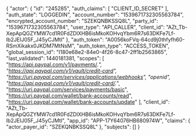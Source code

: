 {
  "actor": {
    "id": "245285",
    "auth_claims": [
      "CLIENT_ID_SECRET"
    ],
    "auth_state": "LOGGEDIN",
    "account_number": "1539671732305563784",
    "encrypted_account_number": "SZEKQNBKSSQ8L",
    "party_id": "1539671732305563784",
    "user_type": "API_CALLER",
    "client_id": "AZt_Tb-XepApQGZYMW7cd1R0FdZDlXHB6isMkoKOHvqYbm6R7s63DKFe7Lf-Ib2JEIJ05F_J45yCJMtl"
  },
  "auth_token": "A0056koFVq-64cd9j0thfyfh60-RSmXikakx0JKDM7MtNsM",
  "auth_token_type": "ACCESS_TOKEN",
  "global_session_id": "I180e68e2-84e0-4f26-8c47-2ff1b2563865",
  "last_validated": 1440181381,
  "scopes": [
    "https://api.paypal.com/v1/payments/.*",
    "https://api.paypal.com/v1/vault/credit-card",
    "https://uri.paypal.com/services/applications/webhooks",
    "openid",
    "https://api.paypal.com/v1/vault/credit-card/.*",
    "https://uri.paypal.com/services/payments/basic",
    "https://uri.paypal.com/wallet/bank-accounts/read",
    "https://uri.paypal.com/wallet/bank-accounts/update"
  ],
  "client_id": "AZt_Tb-XepApQGZYMW7cd1R0FdZDlXHB6isMkoKOHvqYbm6R7s63DKFe7Lf-Ib2JEIJ05F_J45yCJMtl",
  "app_id": "APP-17Y64076HB680974W",
  "claims": {
    "actor_payer_id": "SZEKQNBKSSQ8L"
  },
  "subjects": []
}


